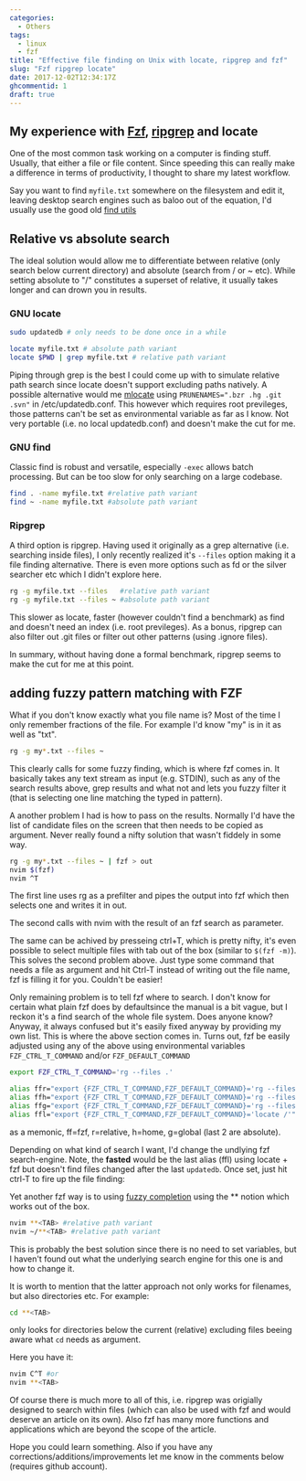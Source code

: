 ```yaml
---
categories:
  - Others
tags:
  - linux
  - fzf
title: "Effective file finding on Unix with locate, ripgrep and fzf"
slug: "Fzf ripgrep locate"
date: 2017-12-02T12:34:17Z
ghcommentid: 1
draft: true
---
```

##  My experience with [Fzf](https://github.com/junegunn/fzf), [ripgrep](https://github.com/BurntSushi/ripgrep) and locate

One of the most common task working on a computer is finding stuff. Usually, that either a file or file content.
Since speeding this can really make a difference in terms of productivity, I thought to share my latest workflow.

Say you want to find `myfile.txt` somewhere on the filesystem and edit it, leaving desktop search engines such as baloo out of the equation, I'd usually use the good old [find utils](https://www.gnu.org/software/findutils/manual/html%5Fmono/find.html#Overview)

## Relative vs absolute search
The ideal solution would allow me to differentiate between relative (only search below current directory) and absolute (search from / or ~ etc).
While setting absolute to "/" constitutes a superset of relative, it usually takes longer and can drown you in results.

### GNU locate
```bash
sudo updatedb # only needs to be done once in a while

locate myfile.txt # absolute path variant
locate $PWD | grep myfile.txt # relative path variant
```
Piping through grep is the best I could come up with to simulate relative path search since locate doesn't support excluding paths natively. 
A possible alternative would me [mlocate](https://serverfault.com/questions/454051/how-can-i-view-updatedb-database-content-and-then-exclude-certain-files-paths) using `PRUNENAMES=".bzr .hg .git .svn"` in /etc/updatedb.conf.
This however which requires root previleges, those patterns can't be set as environmental variable as far as I know.
Not very portable (i.e. no local updatedb.conf) and doesn't make the cut for me. 

### GNU find
Classic find is robust and versatile, especially `-exec` allows batch processing.
But can be too slow for only searching on a large codebase.

```bash
find . -name myfile.txt #relative path variant
find ~ -name myfile.txt #absolute path variant
```

### Ripgrep
A third option is ripgrep. 
Having used it originally as a grep alternative (i.e. searching inside files), I only recently realized it's `--files` option making it a file finding alternative.
There is even more options such as fd or the silver searcher etc which I didn't explore here. 

```bash
rg -g myfile.txt --files   #relative path variant
rg -g myfile.txt --files ~ #absolute path variant
```

This slower as locate, faster (however couldn't find a benchmark) as find and doesn't need an index (i.e. root previleges).
As a bonus, ripgrep can also filter out .git files or filter out other patterns (using .ignore files). 

In summary, without having done a formal benchmark, ripgrep seems to make the cut for me at this point.


## adding fuzzy pattern matching with FZF

What if you don't know exactly what you file name is? Most of the time I only remember fractions of the file.
For example I'd know "my" is in it as well as "txt".


```bash
rg -g my*.txt --files ~
```

This clearly calls for some fuzzy finding, which is where fzf comes in.
It basically takes any text stream as input (e.g. STDIN), such as any of the search results above, grep results and what not and lets you fuzzy filter it (that is selecting one line matching the typed in pattern).

A another problem I had is how to pass on the results. Normally I'd have the list of candidate files on the screen that then needs to be copied as argument. Never really found a nifty solution that wasn't fiddely in some way. 



```bash
rg -g my*.txt --files ~ | fzf > out
nvim $(fzf)
nvim ^T
```
The first line uses rg as a prefilter and pipes the output into fzf which then selects one and writes it in out.

The second calls with nvim with the result of an fzf search as parameter. 

The same can be achived by presseing ctrl+T, which is pretty nifty, it's even possible to select multiple files with tab out of the box (similar to `$(fzf -m)`). This solves the second problem above. Just type some command that needs a file as argument and hit Ctrl-T instead of writing out the file name, fzf is filling it for you. 
Couldn't be easier!

Only remaining problem is to tell fzf where to search.
I don't know for certain what plain fzf does by defaultsince the manual is a bit vague, but I reckon it's a find search of the whole file system. 
Does anyone know? Anyway, it always confused but it's easily fixed anyway by providing my own list.
This is where the above section comes in. Turns out, fzf be easily adjusted using any of the above using environmental variables `FZF_CTRL_T_COMMAND` and/or `FZF_DEFAULT_COMMAND`

```bash
export FZF_CTRL_T_COMMAND='rg --files .'
```

```bash
alias ffr="export {FZF_CTRL_T_COMMAND,FZF_DEFAULT_COMMAND}='rg --files .'"
alias ffh="export {FZF_CTRL_T_COMMAND,FZF_DEFAULT_COMMAND}='rg --files $HOME'"
alias ffg="export {FZF_CTRL_T_COMMAND,FZF_DEFAULT_COMMAND}='rg --files /'"
alias ffl="export {FZF_CTRL_T_COMMAND,FZF_DEFAULT_COMMAND}='locate /'"
```
as a memonic, ff=fzf, r=relative, h=home, g=global (last 2 are absolute).

Depending on what kind of search I want, I'd change the undlying fzf search-engine.
Note, the **fasted** would be the last alias (ffl) using locate + fzf but doesn't find files changed after the last `updatedb`.
Once set, just hit ctrl-T to fire up the file finding:

Yet another fzf way is to using [fuzzy completion](https://github.com/junegunn/fzf#fuzzy-completion-for-bash-and-zsh) using the ** notion which works out of the box.

```bash
nvim **<TAB> #relative path variant 
nvim ~/**<TAB> #relative path variant 
```
This is probably the best solution since there is no need to set variables, but I haven't found out what the underlying search engine for this one is and how to change it.

It is worth to mention that the latter approach not only works for filenames, but also directories etc. For example:

```bash
cd **<TAB>
```
only looks for directories below the current (relative) excluding files beeing aware what `cd` needs as argument.  


Here you have it:

```bash
nvim C^T #or
nvim **<TAB>
```

Of course there is much more to all of this, i.e. ripgrep was origially designed to search within files (which can also be used with fzf and would deserve an article on its own). 
Also fzf has many more functions and applications which are beyond the scope of the article.

Hope you could learn something. Also if you have any corrections/additions/improvements let me know in the comments below (requires github account).





